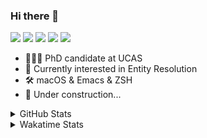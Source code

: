 ### Hi there 👋

[![](https://img.shields.io/badge/-Email-325180?logo=maildotru&logoColor=white&style=flat-square)](mailto://wang@tianshu.me)
[![](https://img.shields.io/badge/-GitHub-black?logo=GitHub&style=flat-square)](https://github.com/tshu-w)
[![](https://img.shields.io/badge/-Telegram-26a5e4?labelColor=fafafa&logo=telegram&style=flat-square)](https://t.me/tshu_w) 
[![](https://img.shields.io/badge/-Twitter-1da1f2?logo=Twitter&logoColor=white&style=flat-square)](https://twitter.com/tshu_w)
[![](https://komarev.com/ghpvc/?username=tshu-w&color=blueviolet&style=flat-square)]()



- 🧑🏻‍🎓 PhD candidate at UCAS
- 🔭 Currently interested in Entity Resolution
- 🛠 macOS & Emacs & ZSH
- 🚧 Under construction...

<details>

<summary>GitHub Stats</summary>

![Tianshu's GitHub stats](https://github-readme-stats.vercel.app/api?username=tshu-w&show_icons=true&theme=buefy&count_private=true)
  
</details>


<details>
  <summary>Wakatime Stats</summary>

  Currently, files accessed by tramp cannot be tracked by wakatime, see https://github.com/wakatime/wakatime-mode/issues/27
  <br>
  
<!--START_SECTION:waka-->
**I'm an Early 🐤** 

```text
🌞 Morning    85 commits     █████░░░░░░░░░░░░░░░░░░░░   20.33% 
🌆 Daytime    165 commits    █████████░░░░░░░░░░░░░░░░   39.47% 
🌃 Evening    157 commits    █████████░░░░░░░░░░░░░░░░   37.56% 
🌙 Night      11 commits     ░░░░░░░░░░░░░░░░░░░░░░░░░   2.63%

```
📅 **I'm Most Productive on Monday** 

```text
Monday       102 commits    ██████░░░░░░░░░░░░░░░░░░░   24.4% 
Tuesday      49 commits     ███░░░░░░░░░░░░░░░░░░░░░░   11.72% 
Wednesday    51 commits     ███░░░░░░░░░░░░░░░░░░░░░░   12.2% 
Thursday     47 commits     ██░░░░░░░░░░░░░░░░░░░░░░░   11.24% 
Friday       36 commits     ██░░░░░░░░░░░░░░░░░░░░░░░   8.61% 
Saturday     100 commits    ██████░░░░░░░░░░░░░░░░░░░   23.92% 
Sunday       33 commits     ██░░░░░░░░░░░░░░░░░░░░░░░   7.89%

```


📊 **This Week I Spent My Time On** 

```text
💬 Programming Languages: 
sh                       19 hrs 20 mins      ████████████████░░░░░░░░░   65.32% 
Org                      4 hrs 54 mins       ████░░░░░░░░░░░░░░░░░░░░░   16.55% 
Emacs Lisp               4 hrs 28 mins       ███░░░░░░░░░░░░░░░░░░░░░░   15.11% 
Python                   31 mins             ░░░░░░░░░░░░░░░░░░░░░░░░░   1.78% 
Bash                     14 mins             ░░░░░░░░░░░░░░░░░░░░░░░░░   0.8%

🔥 Editors: 
Zsh                      19 hrs 20 mins      ████████████████░░░░░░░░░   65.32% 
Emacs                    10 hrs 6 mins       ████████░░░░░░░░░░░░░░░░░   34.16% 
Sublime Text             9 mins              ░░░░░░░░░░░░░░░░░░░░░░░░░   0.51% 
Unknown Editor           0 secs              ░░░░░░░░░░░░░░░░░░░░░░░░░   0.01%

🐱‍💻 Projects: 
entity_resolution        10 hrs 56 mins      █████████░░░░░░░░░░░░░░░░   36.95% 
Terminal                 7 hrs 13 mins       ██████░░░░░░░░░░░░░░░░░░░   24.38% 
Unknown Project          5 hrs 17 mins       ████░░░░░░░░░░░░░░░░░░░░░   17.85% 
emacs                    4 hrs 46 mins       ████░░░░░░░░░░░░░░░░░░░░░   16.15% 
dotfiles                 50 mins             ░░░░░░░░░░░░░░░░░░░░░░░░░   2.84%

💻 Operating System: 
Mac                      17 hrs 11 mins      ██████████████░░░░░░░░░░░   58.07% 
Linux                    12 hrs 24 mins      ██████████░░░░░░░░░░░░░░░   41.93%

```

**I Mostly Code in Python** 

```text
Python                   5 repos             ███████░░░░░░░░░░░░░░░░░░   27.78% 
JavaScript               3 repos             ████░░░░░░░░░░░░░░░░░░░░░   16.67% 
HTML                     2 repos             ██░░░░░░░░░░░░░░░░░░░░░░░   11.11% 
Emacs Lisp               2 repos             ██░░░░░░░░░░░░░░░░░░░░░░░   11.11% 
TeX                      2 repos             ██░░░░░░░░░░░░░░░░░░░░░░░   11.11%

```



 Last Updated on 24/06/2021
<!--END_SECTION:waka-->
</details>
